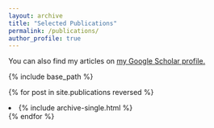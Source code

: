 ```yaml
---
layout: archive
title: "Selected Publications"
permalink: /publications/
author_profile: true
---
```




You can also find my articles on <u><a href="https://scholar.google.com/citations?user=e0HbE2YAAAAJ&hl=en">my Google Scholar profile</a>.</u>


{% include base_path %}

{% for post in site.publications reversed %}
  <li>
  {% include archive-single.html %}
  </li>
{% endfor %}
